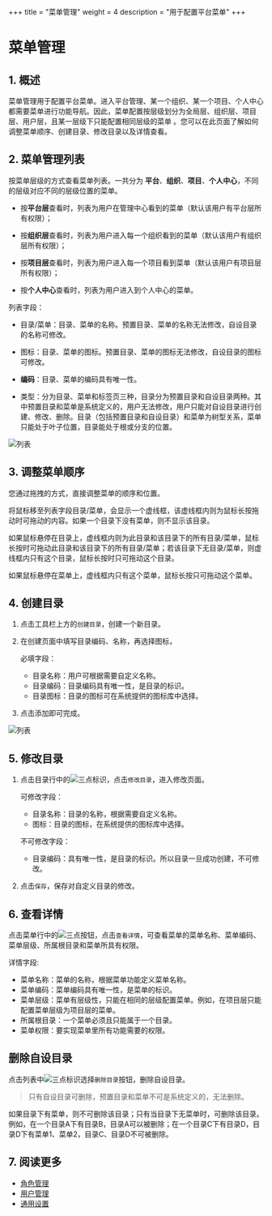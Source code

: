 +++
title = "菜单管理"
weight = 4
description = "用于配置平台菜单"
+++

# 菜单管理

## 1. 概述

菜单管理用于配置平台菜单。进入平台管理、某一个组织、某一个项目、个人中心都需要菜单进行功能导航。因此，菜单配置按层级划分为全局层、组织层、项目层、用户层，且某一层级下只能配置相同层级的菜单
。您可以在此页面了解如何调整菜单顺序、创建目录、修改目录以及详情查看。

## 2. 菜单管理列表

按菜单层级的方式查看菜单列表。一共分为 **平台**、**组织**、**项目**、**个人中心**，不同的层级对应不同的层级位置的菜单。

- 按**平台层**查看时，列表为用户在管理中心看到的菜单（默认该用户有平台层所有权限）；

- 按**组织层**查看时，列表为用户进入每一个组织看到的菜单（默认该用户有组织层所有权限）；

- 按**项目层**查看时，列表为用户进入每一个项目看到菜单（默认该用户有项目层所有权限）；

- 按**个人中心**查看时，列表为用户进入到个人中心的菜单。

列表字段：

- 目录/菜单：目录、菜单的名称。预置目录、菜单的名称无法修改，自设目录的名称可修改。

- 图标：目录、菜单的图标。预置目录、菜单的图标无法修改，自设目录的图标可修改。

- **编码**：目录、菜单的编码具有唯一性。

- 类型：分为目录、菜单和标签页三种，目录分为预置目录和自设目录两种。其中预置目录和菜单是系统定义的，用户无法修改，用户只能对自设目录进行创建、修改、删除。目录（包括预置目录和自设目录）和菜单为树型关系，菜单只能处于叶子位置，目录能处于根或分支的位置。

![列表](/docs/user-guide/manager-guide/image/menu-setting-01.png)

## 3. 调整菜单顺序

您通过拖拽的方式，直接调整菜单的顺序和位置。

将鼠标移至列表字段目录/菜单，会显示一个虚线框，该虚线框内则为鼠标长按拖动时可拖动的内容。如果一个目录下没有菜单，则不显示该目录。

如果鼠标悬停在目录上，虚线框内则为此目录和该目录下的所有目录/菜单，鼠标长按时可拖动此目录和该目录下的所有目录/菜单；若该目录下无目录/菜单，则虚线框内只有这个目录，鼠标长按时只可拖动这个目录。

如果鼠标悬停在菜单上，虚线框内只有这个菜单，鼠标长按只可拖动这个菜单。

## 4. 创建目录

1. 点击工具栏上方的`创建目录`，创建一个新目录。
2. 在创建页面中填写目录编码、名称，再选择图标，

    必填字段：
    - 目录名称：用户可根据需要自定义名称。
    - 目录编码：目录编码具有唯一性，是目录的标识。
    - 目录图标：目录的图标可在系统提供的图标库中选择。

3. 点击添加即可完成。

![列表](/docs/user-guide/manager-guide/image/menu-setting-02.png)


## 5. 修改目录

1. 点击目录行中的![三点](/docs/user-guide/manager-guide/image/more-vert.png)标识，点击`修改目录`，进入修改页面。

    可修改字段：
    - 目录名称：目录的名称，根据需要自定义名称。
    - 图标：目录的图标，在系统提供的图标库中选择。

    不可修改字段：
    - 目录编码：具有唯一性，是目录的标识。所以目录一旦成功创建，不可修改。
2. 点击`保存`，保存对自定义目录的修改。

## 6. 查看详情

点击菜单行中的![三点](/docs/user-guide/manager-guide/image/more-vert.png)按钮，点击`查看详情`，可查看菜单的菜单名称、菜单编码、菜单层级、所属根目录和菜单所具有权限。

详情字段:
   
- 菜单名称：菜单的名称，根据菜单功能定义菜单名称。
- 菜单编码：菜单编码具有唯一性，是菜单的标识。
- 菜单层级：菜单有层级性，只能在相同的层级配置菜单。例如，在项目层只能配置菜单层级为项目层的菜单。
- 所属根目录：一个菜单必须且只能属于一个目录。
- 菜单权限：要实现菜单里所有功能需要的权限。

## 删除自设目录

点击列表中![三点](/docs/user-guide/manager-guide/image/more-vert.png)标识选择`删除目录`按钮，删除自设目录。

<blockquote class="warning">
         只有自设目录可删除，预置目录和菜单不可是系统定义的，无法删除。
      </blockquote>

如果目录下有菜单，则不可删除该目录；只有当目录下无菜单时，可删除该目录。例如，在一个目录A下有目录B，目录A可以被删除；在一个目录C下有目录D，目录D下有菜单1、菜单2，目录C、目录D不可被删除。

##  7. 阅读更多
- [角色管理](../role)
- [用户管理](../site-user)
- [通用设置](../site-setting)
